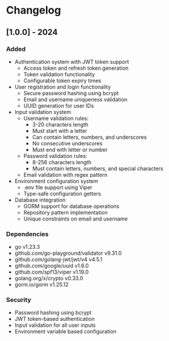 # Changelog

## [1.0.0] - 2024

### Added

- Authentication system with JWT token support
  - Access token and refresh token generation
  - Token validation functionality
  - Configurable token expiry times
- User registration and login functionality
  - Secure password hashing using bcrypt
  - Email and username uniqueness validation
  - UUID generation for user IDs
- Input validation system
  - Username validation rules:
    - 3-20 characters length
    - Must start with a letter
    - Can contain letters, numbers, and underscores
    - No consecutive underscores
    - Must end with letter or number
  - Password validation rules:
    - 8-256 characters length
    - Must contain letters, numbers, and special characters
  - Email validation with regex pattern
- Environment configuration system
  - .env file support using Viper
  - Type-safe configuration getters
- Database integration
  - GORM support for database operations
  - Repository pattern implementation
  - Unique constraints on email and username

### Dependencies

- go v1.23.3
- github.com/go-playground/validator v9.31.0
- github.com/golang-jwt/jwt/v4 v4.5.1
- github.com/google/uuid v1.6.0
- github.com/spf13/viper v1.19.0
- golang.org/x/crypto v0.33.0
- gorm.io/gorm v1.25.12

### Security

- Password hashing using bcrypt
- JWT token-based authentication
- Input validation for all user inputs
- Environment variable based configuration
